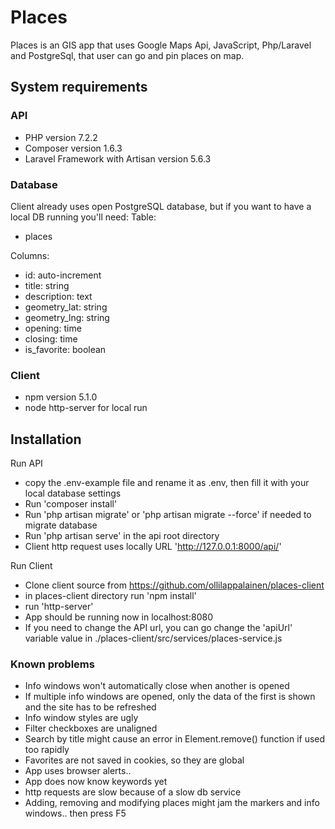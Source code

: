# Places
Places is an GIS app that uses Google Maps Api, JavaScript, Php/Laravel and PostgreSql, that user can go and pin places on map.

## System requirements

### API
  * PHP version 7.2.2
  * Composer version 1.6.3
  * Laravel Framework with Artisan version 5.6.3

### Database
Client already uses open PostgreSQL database, but if you want to have a local DB running you'll need:
  Table: 
  * places

  Columns:
  * id: auto-increment
  * title: string
  * description: text
  * geometry_lat: string
  * geometry_lng: string
  * opening: time
  * closing: time
  * is_favorite: boolean

### Client
  * npm version 5.1.0
  * node http-server for local run

## Installation

Run API
  * copy the .env-example file and rename it as .env, then fill it with your local database settings
  * Run 'composer install'
  * Run 'php artisan migrate' or 'php artisan migrate --force' if needed to migrate database
  * Run 'php artisan serve' in the api root directory
  * Client http request uses locally URL 'http://127.0.0.1:8000/api/'

Run Client
  * Clone client source from https://github.com/ollilappalainen/places-client
  * in places-client directory run 'npm install'
  * run 'http-server'
  * App should be running now in localhost:8080
  * If you need to change the API url, you can go change the 'apiUrl' variable value in ./places-client/src/services/places-service.js

### Known problems
  * Info windows won't automatically close when another is opened
  * If multiple info windows are opened, only the data of the first is shown and the site has to be refreshed
  * Info window styles are ugly
  * Filter checkboxes are unaligned
  * Search by title might cause an error in Element.remove() function if used too rapidly
  * Favorites are not saved in cookies, so they are global
  * App uses browser alerts..
  * App does now know keywords yet
  * http requests are slow because of a slow db service
  * Adding, removing and modifying places might jam the markers and info windows.. then press F5